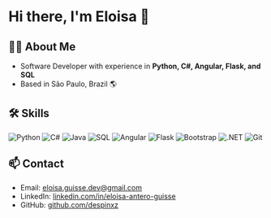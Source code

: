# Hi there, I'm Eloisa 👋

## 👩‍💻 About Me
- Software Developer with experience in **Python, C#, Angular, Flask, and SQL**
- Based in São Paulo, Brazil 🌎

## 🛠️ Skills
![Python](https://img.shields.io/badge/Python-3776AB?style=for-the-badge&logo=python&logoColor=white)
![C#](https://img.shields.io/badge/C%23-239120?style=for-the-badge&logo=c-sharp&logoColor=white)
![Java](https://img.shields.io/badge/Java-007396?style=for-the-badge&logo=java&logoColor=white)
![SQL](https://img.shields.io/badge/SQL-4479A1?style=for-the-badge&logo=postgresql&logoColor=white)
![Angular](https://img.shields.io/badge/Angular-DD0031?style=for-the-badge&logo=angular&logoColor=white)
![Flask](https://img.shields.io/badge/Flask-000000?style=for-the-badge&logo=flask&logoColor=white)
![Bootstrap](https://img.shields.io/badge/Bootstrap-7952B3?style=for-the-badge&logo=bootstrap&logoColor=white)
![.NET](https://img.shields.io/badge/.NET-512BD4?style=for-the-badge&logo=dot-net&logoColor=white)
![Git](https://img.shields.io/badge/Git-F05032?style=for-the-badge&logo=git&logoColor=white)

## 📫 Contact
- Email: [eloisa.guisse.dev@gmail.com](mailto:eloisa.guisse.dev@gmail.com)  
- LinkedIn: [linkedin.com/in/eloisa-antero-guisse](https://www.linkedin.com/in/eloisa-antero-guisse-0891a424a/)  
- GitHub: [github.com/despinxz](https://github.com/despinxz)


